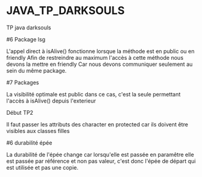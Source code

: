 # JAVA_TP_DARKSOULS
TP java darksouls


#6 Package lsg

L'appel direct à isAlive() fonctionne lorsque la méthode est en public ou en friendly
Afin de restreindre au maximum l'accès à cette méthode nous devons la mettre en friendly
Car nous devons communiquer seulement au sein du même  package.

#7 Packages

La visibilité optimale est public dans ce cas, c'est la seule permettant l'accès à isAlive() depuis l'exterieur

Début TP2

Il faut passer les attributs des character en protected car ils doivent être visibles aux classes filles

#6 durabilité épée

La durabilité de l'épée change car lorsqu'elle est passée en paramêtre elle est passée par
référence et non pas valeur, c'est donc l'épée de départ qui est utilisée et pas une copie.